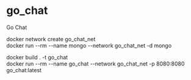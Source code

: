 # go_chat
Go Chat

docker network create go_chat_net  
docker run --rm --name mongo --network go_chat_net -d mongo

docker build . -t go_chat  
docker run --rm --name go_chat --network go_chat_net -p 8080:8080 go_chat:latest 
